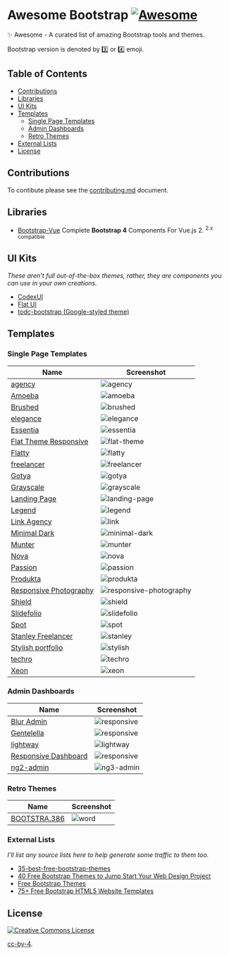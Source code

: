 # Awesome Bootstrap [![Awesome](https://cdn.rawgit.com/sindresorhus/awesome/d7305f38d29fed78fa85652e3a63e154dd8e8829/media/badge.svg)](https://github.com/sindresorhus/awesome)

:sparkles: Awesome - A curated list of amazing Bootstrap tools and themes.

Bootstrap version is denoted by :three: or :four: emoji.

## Table of Contents

- [Contributions](#contributions)
- [Libraries](#libraries)
- [UI Kits](#ui-kits)
- [Templates](#templates)
  - [Single Page Templates](#single-page-templates)
  - [Admin Dashboards](#admin-dashboards)
  - [Retro Themes](#retro-themes)  
- [External Lists](#external-lists)
- [License](#license)

## Contributions

To contibute please see the [contributing.md](contributing.md) document.

## Libraries

- [Bootstrap-Vue](https://github.com/pi0/bootstrap-vue) Complete **Bootstrap 4** Components For Vue.js 2. <sup>2.x compatible</sup>

## UI Kits
*These aren't full out-of-the-box themes, rather, they are components you can use in your own creations.*
- [CodexUI](https://codexui.com/)
- [Flat UI](http://designmodo.github.io/Flat-UI/)
- [todc-bootstrap (Google-styled theme)](https://github.com/todc/todc-bootstrap)

## Templates

### Single Page Templates
| Name | Screenshot |
| ---- | ---------- |
| [agency](http://startbootstrap.com/template-overviews/agency/) | ![agency](./screenshots/spa-agency.png) |
| [Amoeba](http://www.bootstrapzero.com/bootstrap-template/amoeba) | ![amoeba](./screenshots/spa-amoeba.png) |
| [Brushed](http://www.alessioatzeni.com/blog/brushed-template/) | ![brushed](./screenshots/spa-brushed.png) |
| [elegance](http://shapebootstrap.net/item/elegance-responsive-one-page-html-template/) | ![elegance](./screenshots/spa-elegance.png) |
| [Essentia](http://bootstrapmaster.com/themes/free-bootstrap-themes/essentia-free-bootstrap-template/) | ![essentia](./screenshots/spa-essentia.png) |
| [Flat Theme Responsive](http://shapebootstrap.net/item/flat-theme-free-responsive-multipurpose-site-template/) | ![flat-theme](./screenshots/spa-flat-theme.png) |
| [Flatty](http://www.blacktie.co/2013/12/flatty-app-landing-page/) | ![flatty](./screenshots/spa-flatty.png) |
| [freelancer](http://startbootstrap.com/template-overviews/freelancer/) | ![freelancer](./screenshots/spa-freelancer.png) |
| [Gotya](http://bootstrapmaster.com/themes/free-bootstrap-themes/gotya-free-bootstrap-theme/) | ![gotya](./screenshots/spa-gotya.png) |
| [Grayscale](http://startbootstrap.com/template-overviews/grayscale/) | ![grayscale](./screenshots/spa-grayscale.png) |
| [Landing Page](http://startbootstrap.com/landing-page) | ![landing-page](./screenshots/spa-landing-page.png) |
| [Legend](http://www.dzyngiri.com/legend-free-responsive-one-page-template/) | ![legend](./screenshots/spa-legend.png) |
| [Link Agency](http://www.blacktie.co/2013/11/link-bootstrap-3-agency-theme/) | ![link](./screenshots/spa-link.png) |
| [Minimal Dark](http://www.bootstrapzero.com/bootstrap-template/minimal-dark) | ![minimal-dark](./screenshots/spa-minimal-dark.png) |
| [Munter](http://www.bootstrapzero.com/bootstrap-template/munter) | ![munter](./screenshots/spa-munter.png) |
| [Nova](http://shapebootstrap.net/item/nova-multipurpose-site-template/) | ![nova](./screenshots/spa-nova.png) |
| [Passion](http://ortheme.com/passion-free-bootstrap-theme/) | ![passion](./screenshots/spa-passion.png) |
| [Produkta](http://azmind.com/2013/04/06/free-template-produkta-responsive-bootstrap-product-showcase/) | ![produkta](./screenshots/spa-produkta.png) |
| [Responsive Photography](http://blog.templatemonster.com/2012/11/19/free-bootstrap-responsive-template-photography/) | ![responsive-photography](./screenshots/spa-responsive-photography.png) |
| [Shield](http://www.blacktie.co/2014/02/shield-one-page-theme/) | ![shield](./screenshots/spa-shield.png) |
| [Slidefolio](http://bootstrap3themes.quora.com/Slidefolio-%E2%80%93-One-Page-Free-Responsive-Bootstrap-3-Portfolio-Theme) | ![slidefolio](./screenshots/spa-slidefolio.png) |
| [Spot](http://www.blacktie.co/2013/10/spot-freelance-agency-theme/) | ![spot](./screenshots/spa-spot.png) |
| [Stanley Freelancer](http://www.blacktie.co/2014/01/stanley-freelancer-theme/) | ![stanley](./screenshots/spa-stanley.png) |
| [Stylish portfolio](http://startbootstrap.com/template-overviews/stylish-portfolio/) | ![stylish](./screenshots/spa-stylish.png) |
| [techro](http://webthemez.com/techro-free-responsive-bootstrap-web-template/) | ![techro](./screenshots/spa-techro.png) |
| [Xeon](http://shapebootstrap.net/item/xeon-best-onepage-site-template/) | ![xeon](./screenshots/spa-xeon.png) |

### Admin Dashboards
| Name | Screenshot |
| ---- | ---------- |
| [Blur Admin](https://github.com/akveo/blur-admin) | ![responsive](./screenshots/admin-blur.png) |
| [Gentelella](https://github.com/puikinsh/gentelella) | ![responsive](./screenshots/admin-gentelella.png) |
| [lightway](http://www.prepbootstrap.com/bootstrap-theme/lightway-admin) | ![lightway](./screenshots/admin-lightway.png) |
| [Responsive Dashboard](https://github.com/Ehesp/Responsive-Dashboard) | ![responsive](./screenshots/admin-responsive.png) |
| [ng2-admin](https://github.com/akveo/ng2-admin) |![ng3-admin](https://i.imgur.com/YgawGED.png) |

### Retro Themes
| Name | Screenshot |
| ---- | ---------- |
| [BOOTSTRA.386](https://kristopolous.github.io/BOOTSTRA.386/) | ![word](./screenshots/retro-bootstra.386.png) |



### External Lists
*I'll list any source lists here to help generate some traffic to them too.*
- [35-best-free-bootstrap-themes](http://www.downloadnewthemes.com/2014/08/35-best-free-bootstrap-themes.html)
- [40 Free Bootstrap Themes to Jump Start Your Web Design Project](http://savedelete.com/2014/08/15/free-bootstrap-themes/174529)
- [Free Bootstrap Themes](http://www.bootstrappage.com/free_bootstrap_templates.php)
- [75+ Free Bootstrap HTML5 Website Templates](http://webdesignwheel.com/free-bootstrap-html5-website-templates.html)

## License

[![Creative Commons License](http://i.creativecommons.org/l/by/4.0/88x31.png)](http://creativecommons.org/licenses/by/4.0/)

[cc-by-4](https://tldrlegal.com/license/creative-commons-attribution-4.0-international-(cc-by-4)).

